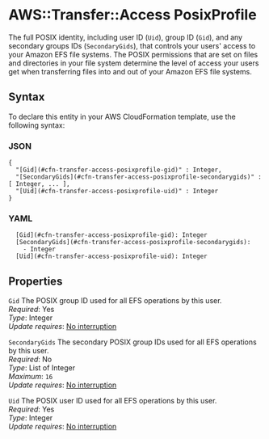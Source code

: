 # AWS::Transfer::Access PosixProfile<a name="aws-properties-transfer-access-posixprofile"></a>

The full POSIX identity, including user ID \(`Uid`\), group ID \(`Gid`\), and any secondary groups IDs \(`SecondaryGids`\), that controls your users' access to your Amazon EFS file systems\. The POSIX permissions that are set on files and directories in your file system determine the level of access your users get when transferring files into and out of your Amazon EFS file systems\.

## Syntax<a name="aws-properties-transfer-access-posixprofile-syntax"></a>

To declare this entity in your AWS CloudFormation template, use the following syntax:

### JSON<a name="aws-properties-transfer-access-posixprofile-syntax.json"></a>

```
{
  "[Gid](#cfn-transfer-access-posixprofile-gid)" : Integer,
  "[SecondaryGids](#cfn-transfer-access-posixprofile-secondarygids)" : [ Integer, ... ],
  "[Uid](#cfn-transfer-access-posixprofile-uid)" : Integer
}
```

### YAML<a name="aws-properties-transfer-access-posixprofile-syntax.yaml"></a>

```
  [Gid](#cfn-transfer-access-posixprofile-gid): Integer
  [SecondaryGids](#cfn-transfer-access-posixprofile-secondarygids): 
    - Integer
  [Uid](#cfn-transfer-access-posixprofile-uid): Integer
```

## Properties<a name="aws-properties-transfer-access-posixprofile-properties"></a>

`Gid`  <a name="cfn-transfer-access-posixprofile-gid"></a>
The POSIX group ID used for all EFS operations by this user\.  
*Required*: Yes  
*Type*: Integer  
*Update requires*: [No interruption](https://docs.aws.amazon.com/AWSCloudFormation/latest/UserGuide/using-cfn-updating-stacks-update-behaviors.html#update-no-interrupt)

`SecondaryGids`  <a name="cfn-transfer-access-posixprofile-secondarygids"></a>
The secondary POSIX group IDs used for all EFS operations by this user\.  
*Required*: No  
*Type*: List of Integer  
*Maximum*: `16`  
*Update requires*: [No interruption](https://docs.aws.amazon.com/AWSCloudFormation/latest/UserGuide/using-cfn-updating-stacks-update-behaviors.html#update-no-interrupt)

`Uid`  <a name="cfn-transfer-access-posixprofile-uid"></a>
The POSIX user ID used for all EFS operations by this user\.  
*Required*: Yes  
*Type*: Integer  
*Update requires*: [No interruption](https://docs.aws.amazon.com/AWSCloudFormation/latest/UserGuide/using-cfn-updating-stacks-update-behaviors.html#update-no-interrupt)